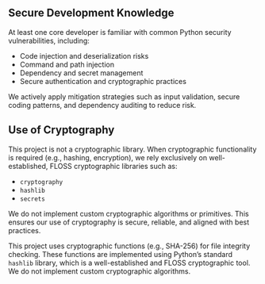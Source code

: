 

## Secure Development Knowledge

At least one core developer is familiar with common Python security vulnerabilities, including:

- Code injection and deserialization risks
- Command and path injection
- Dependency and secret management
- Secure authentication and cryptographic practices

We actively apply mitigation strategies such as input validation, secure coding patterns, and dependency auditing to reduce risk.

## Use of Cryptography


This project is not a cryptographic library. When cryptographic functionality is required (e.g., hashing, encryption), we rely exclusively on well-established, FLOSS cryptographic libraries such as:

- `cryptography`
- `hashlib`
- `secrets`

We do not implement custom cryptographic algorithms or primitives. This ensures our use of cryptography is secure, reliable, and aligned with best practices.


This project uses cryptographic functions (e.g., SHA-256) for file integrity checking. These functions are implemented using Python’s standard `hashlib` library, which is a well-established and FLOSS cryptographic tool. We do not implement custom cryptographic algorithms.
